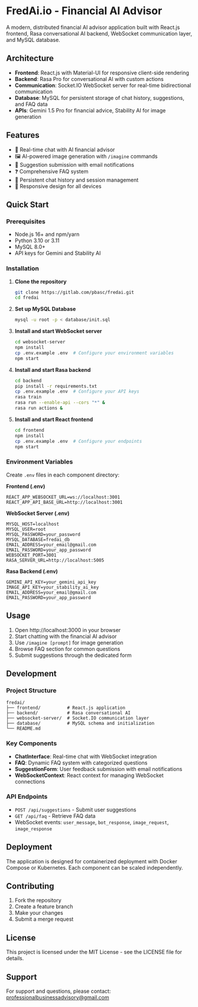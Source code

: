 # FredAi.io - Financial AI Advisor

A modern, distributed financial AI advisor application built with React.js frontend, Rasa conversational AI backend, WebSocket communication layer, and MySQL database.

## Architecture

- **Frontend**: React.js with Material-UI for responsive client-side rendering
- **Backend**: Rasa Pro for conversational AI with custom actions
- **Communication**: Socket.IO WebSocket server for real-time bidirectional communication
- **Database**: MySQL for persistent storage of chat history, suggestions, and FAQ data
- **APIs**: Gemini 1.5 Pro for financial advice, Stability AI for image generation

## Features

- 💬 Real-time chat with AI financial advisor
- 🖼️ AI-powered image generation with `/imagine` commands
- 📧 Suggestion submission with email notifications
- ❓ Comprehensive FAQ system
- 💾 Persistent chat history and session management
- 📱 Responsive design for all devices

## Quick Start

### Prerequisites

- Node.js 16+ and npm/yarn
- Python 3.10 or 3.11
- MySQL 8.0+
- API keys for Gemini and Stability AI

### Installation

1. **Clone the repository**
   ```bash
   git clone https://gitlab.com/pbasc/fredai.git
   cd fredai
   ```

2. **Set up MySQL Database**
   ```bash
   mysql -u root -p < database/init.sql
   ```

3. **Install and start WebSocket server**
   ```bash
   cd websocket-server
   npm install
   cp .env.example .env  # Configure your environment variables
   npm start
   ```

4. **Install and start Rasa backend**
   ```bash
   cd backend
   pip install -r requirements.txt
   cp .env.example .env  # Configure your API keys
   rasa train
   rasa run --enable-api --cors "*" &
   rasa run actions &
   ```

5. **Install and start React frontend**
   ```bash
   cd frontend
   npm install
   cp .env.example .env  # Configure your endpoints
   npm start
   ```

### Environment Variables

Create `.env` files in each component directory:

**Frontend (.env)**
```
REACT_APP_WEBSOCKET_URL=ws://localhost:3001
REACT_APP_API_BASE_URL=http://localhost:3001
```

**WebSocket Server (.env)**
```
MYSQL_HOST=localhost
MYSQL_USER=root
MYSQL_PASSWORD=your_password
MYSQL_DATABASE=fredai_db
EMAIL_ADDRESS=your_email@gmail.com
EMAIL_PASSWORD=your_app_password
WEBSOCKET_PORT=3001
RASA_SERVER_URL=http://localhost:5005
```

**Rasa Backend (.env)**
```
GEMINI_API_KEY=your_gemini_api_key
IMAGE_API_KEY=your_stability_ai_key
EMAIL_ADDRESS=your_email@gmail.com
EMAIL_PASSWORD=your_app_password
```

## Usage

1. Open http://localhost:3000 in your browser
2. Start chatting with the financial AI advisor
3. Use `/imagine [prompt]` for image generation
4. Browse FAQ section for common questions
5. Submit suggestions through the dedicated form

## Development

### Project Structure
```
fredai/
├── frontend/          # React.js application
├── backend/           # Rasa conversational AI
├── websocket-server/  # Socket.IO communication layer
├── database/          # MySQL schema and initialization
└── README.md
```

### Key Components

- **ChatInterface**: Real-time chat with WebSocket integration
- **FAQ**: Dynamic FAQ system with categorized questions
- **SuggestionForm**: User feedback submission with email notifications
- **WebSocketContext**: React context for managing WebSocket connections

### API Endpoints

- `POST /api/suggestions` - Submit user suggestions
- `GET /api/faq` - Retrieve FAQ data
- WebSocket events: `user_message`, `bot_response`, `image_request`, `image_response`

## Deployment

The application is designed for containerized deployment with Docker Compose or Kubernetes. Each component can be scaled independently.

## Contributing

1. Fork the repository
2. Create a feature branch
3. Make your changes
4. Submit a merge request

## License

This project is licensed under the MIT License - see the LICENSE file for details.

## Support

For support and questions, please contact: professionalbusinessadvisory@gmail.com
